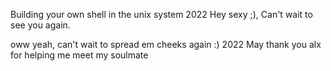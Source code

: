 Building your own shell in the unix system
2022
Hey sexy ;), Can't wait to see you again.








oww yeah, can't wait to spread em cheeks again :)
2022 May 
thank you alx for helping me meet my soulmate  
